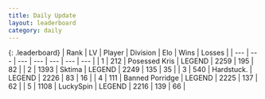 ```yaml
---
title: Daily Update
layout: leaderboard
category: daily
---
```


{: .leaderboard}
| Rank | LV | Player | Division | Elo | Wins | Losses |
| --- | --- | --- | --- | --- | --- | --- |
| <span data-change="0">1</span> | 212 | <span title="ID: 402846">Posessed Kris</span> | LEGEND | <span data-change="0">2259</span> | <span data-change="0">195</span> | <span data-change="0">82</span> |
| <span data-change="0">2</span> | 1393 | <span title="ID: 353063">Sktima</span> | LEGEND | <span data-change="0">2249</span> | <span data-change="0">135</span> | <span data-change="0">35</span> |
| <span data-change="1">3</span> | 540 | <span title="ID: 289238">Hardstuck.</span> | LEGEND | <span data-change="-8">2226</span> | <span data-change="1">83</span> | <span data-change="1">16</span> |
| <span data-change="1">4</span> | 111 | <span title="ID: 659170">Banned Porridge</span> | LEGEND | <span data-change="7">2225</span> | <span data-change="1">137</span> | <span data-change="0">62</span> |
| <span data-change="1">5</span> | 1108 | <span title="ID: 498412">LuckySpin</span> | LEGEND | <span data-change="0">2216</span> | <span data-change="0">139</span> | <span data-change="0">66</span> |